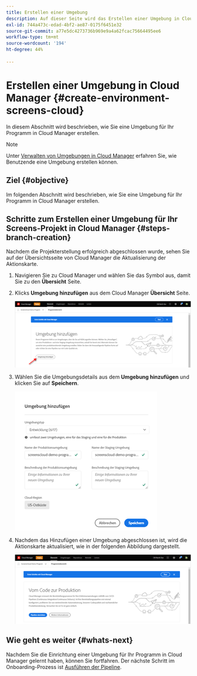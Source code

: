 ```yaml
---
title: Erstellen einer Umgebung
description: Auf dieser Seite wird das Erstellen einer Umgebung in Cloud Manager für Screens as a Cloud Service beschrieben.
exl-id: 744a473c-edad-4bf2-ae87-0175f6451e32
source-git-commit: a77e5dc4273736b969e9a4a62fcac75664495ee6
workflow-type: tm+mt
source-wordcount: '194'
ht-degree: 44%

---
```


# Erstellen einer Umgebung in Cloud Manager {#create-environment-screens-cloud}

In diesem Abschnitt wird beschrieben, wie Sie eine Umgebung für Ihr Programm in Cloud Manager erstellen.

>[!NOTE]
>Unter [Verwalten von Umgebungen in Cloud Manager](https://experienceleague.adobe.com/docs/experience-manager-cloud-service/content/implementing/using-cloud-manager/manage-environments.html?lang=de) erfahren Sie, wie Benutzende eine Umgebung erstellen können.

## Ziel {#objective}

Im folgenden Abschnitt wird beschrieben, wie Sie eine Umgebung für Ihr Programm in Cloud Manager erstellen.

## Schritte zum Erstellen einer Umgebung für Ihr Screens-Projekt in Cloud Manager {#steps-branch-creation}

Nachdem die Projekterstellung erfolgreich abgeschlossen wurde, sehen Sie auf der Übersichtsseite von Cloud Manager die Aktualisierung der Aktionskarte.

1. Navigieren Sie zu Cloud Manager und wählen Sie das Symbol aus, damit Sie zu den **Übersicht** Seite.

1. Klicks **Umgebung hinzufügen** aus dem Cloud Manager **Übersicht** Seite.

   ![Bild](/help/screens-cloud/assets/onboarding/add-environ1.png)

1. Wählen Sie die Umgebungsdetails aus dem **Umgebung hinzufügen** und klicken Sie auf **Speichern**.

   ![Bild](/help/screens-cloud/assets/onboarding/add-environ2.png)

1. Nachdem das Hinzufügen einer Umgebung abgeschlossen ist, wird die Aktionskarte aktualisiert, wie in der folgenden Abbildung dargestellt.

   ![image](/help/screens-cloud/assets/onboarding/add-environ3a.png)

## Wie geht es weiter {#whats-next}

Nachdem Sie die Einrichtung einer Umgebung für Ihr Programm in Cloud Manager gelernt haben, können Sie fortfahren. Der nächste Schritt im Onboarding-Prozess ist [Ausführen der Pipeline](/help/screens-cloud/onboarding-screens-cloud/running-a-pipeline.md).
